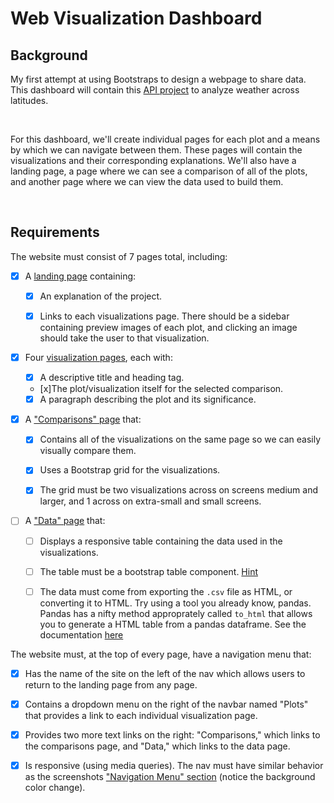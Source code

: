 Web Visualization Dashboard
===========================

Background
----------

My first attempt at using Bootstraps to design a webpage to share data. This
dashboard will contain this [API
project](https://github.com/joshuajonme/python-api-challenge/blob/master/WeatherPy/WeatherPy.ipynb)
to analyze weather across latitudes.

 

For this dashboard, we'll create individual pages for each plot and a means by
which we can navigate between them. These pages will contain the visualizations
and their corresponding explanations. We'll also have a landing page, a page
where we can see a comparison of all of the plots, and another page where we can
view the data used to build them.

 

Requirements
------------

The website must consist of 7 pages total, including:

-   [x] A [landing page](#landing-page) containing:

    -   [x] An explanation of the project.

    -   [x] Links to each visualizations page. There should be a sidebar
        containing preview images of each plot, and clicking an image should
        take the user to that visualization.

-   [x] Four [visualization pages](#visualization-pages), each with:

    -   [x] A descriptive title and heading tag.

    -   [x]The plot/visualization itself for the selected comparison.

    -   [x] A paragraph describing the plot and its significance.

-   [x] A ["Comparisons" page](#comparisons-page) that:

    -   [x] Contains all of the visualizations on the same page so we can easily
        visually compare them.

    -   [x] Uses a Bootstrap grid for the visualizations.

    -   [x] The grid must be two visualizations across on screens medium and
        larger, and 1 across on extra-small and small screens.

-   [ ] A ["Data" page](#data-page) that:

    -   [ ] Displays a responsive table containing the data used in the
        visualizations.

    -   [ ] The table must be a bootstrap table component.
        [Hint](https://getbootstrap.com/docs/4.3/content/tables/#responsive-tables)

    -   [ ] The data must come from exporting the `.csv` file as HTML, or
        converting it to HTML. Try using a tool you already know, pandas. Pandas
        has a nifty method approprately called `to_html` that allows you to
        generate a HTML table from a pandas dataframe. See the documentation
        [here](https://pandas.pydata.org/pandas-docs/version/0.17.0/generated/pandas.DataFrame.to_html.html)

The website must, at the top of every page, have a navigation menu that:

-   [x] Has the name of the site on the left of the nav which allows users to
    return to the landing page from any page.

-   [x] Contains a dropdown menu on the right of the navbar named "Plots" that
    provides a link to each individual visualization page.

-   [x] Provides two more text links on the right: "Comparisons," which links to
    the comparisons page, and "Data," which links to the data page.

-   [x] Is responsive (using media queries). The nav must have similar behavior
    as the screenshots ["Navigation Menu" section](#navigation-menu) (notice the
    background color change).

 
